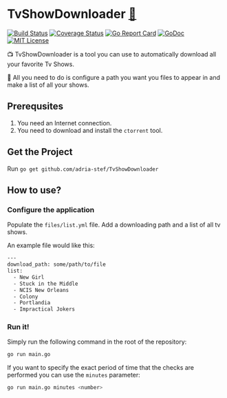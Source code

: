 # TvShowDownloader [:crown:](http://adria-stef.github.io/TvShowDownloader/)

[![Build Status](https://travis-ci.org/adria-stef/TvShowDownloader.svg?branch=master)](https://travis-ci.org/adria-stef/TvShowDownloader)
[![Coverage Status](https://coveralls.io/repos/adria-stef/TvShowDownloader/badge.svg?branch=master&service=github)](https://coveralls.io/github/adria-stef/TvShowDownloader?branch=master)
[![Go Report Card](http://goreportcard.com/badge/adria-stef/TvShowDownloader)](http://goreportcard.com/report/adria-stef/TvShowDownloader)
[![GoDoc](https://godoc.org/github.com/golang/gddo?status.svg)](https://godoc.org/github.com/adria-stef/TvShowDownloader)
[![MIT License](http://img.shields.io/badge/License-MIT-blue.svg)](https://github.com/adria-stef/TvShowDownloader/blob/master/LICENSE)

:tv: TvShowDownloader is a tool you can use to automatically download all your favorite Tv Shows.

:confetti_ball: All you need to do is configure a path you want you files to appear in and make a list of all your shows.

## Prerequsites

1. You need an Internet connection.
1. You need to download and install the `ctorrent` tool.

## Get the Project

Run `go get github.com/adria-stef/TvShowDownloader`

## How to use?

### Configure the application
Populate the `files/list.yml` file. Add a downloading path and a list of all tv shows.

An example file would like this:
```bash
---
download_path: some/path/to/file
list:
  - New Girl
  - Stuck in the Middle
  - NCIS New Orleans
  - Colony
  - Portlandia
  - Impractical Jokers
```

### Run it!

Simply run the following command in the root of the repository:
```bash
go run main.go
```

If you want to specify the exact period of time that the checks are performed you can use the `minutes` parameter:
```bash
go run main.go minutes <number>
```

